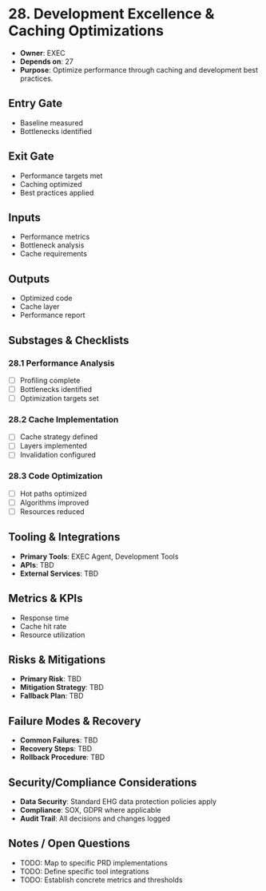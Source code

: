 # 28. Development Excellence & Caching Optimizations

- **Owner**: EXEC
- **Depends on**: 27
- **Purpose**: Optimize performance through caching and development best practices.

## Entry Gate
- Baseline measured
- Bottlenecks identified

## Exit Gate
- Performance targets met
- Caching optimized
- Best practices applied

## Inputs
- Performance metrics
- Bottleneck analysis
- Cache requirements

## Outputs
- Optimized code
- Cache layer
- Performance report

## Substages & Checklists
### 28.1 Performance Analysis
  - [ ] Profiling complete
  - [ ] Bottlenecks identified
  - [ ] Optimization targets set

### 28.2 Cache Implementation
  - [ ] Cache strategy defined
  - [ ] Layers implemented
  - [ ] Invalidation configured

### 28.3 Code Optimization
  - [ ] Hot paths optimized
  - [ ] Algorithms improved
  - [ ] Resources reduced

## Tooling & Integrations
- **Primary Tools**: EXEC Agent, Development Tools
- **APIs**: TBD
- **External Services**: TBD

## Metrics & KPIs
- Response time
- Cache hit rate
- Resource utilization

## Risks & Mitigations
- **Primary Risk**: TBD
- **Mitigation Strategy**: TBD
- **Fallback Plan**: TBD

## Failure Modes & Recovery
- **Common Failures**: TBD
- **Recovery Steps**: TBD
- **Rollback Procedure**: TBD

## Security/Compliance Considerations
- **Data Security**: Standard EHG data protection policies apply
- **Compliance**: SOX, GDPR where applicable
- **Audit Trail**: All decisions and changes logged

## Notes / Open Questions
- TODO: Map to specific PRD implementations
- TODO: Define specific tool integrations
- TODO: Establish concrete metrics and thresholds